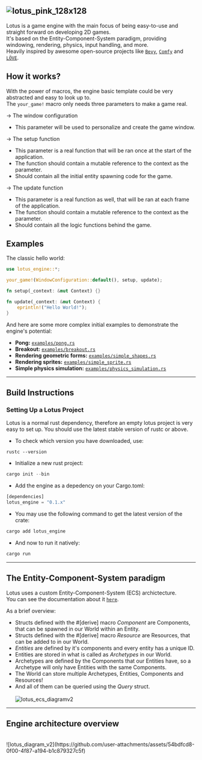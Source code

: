 ![lotus_pink_128x128](https://github.com/user-attachments/assets/a07bb1df-5a89-456d-9f73-02d4261d0c96)
----------------
Lotus is a game engine with the main focus of being easy-to-use and straight forward on developing 2D games.  
It's based on the Entity-Component-System paradigm, providing windowing, rendering, physics, input handling, and more.<br>
Heavily inspired by awesome open-source projects like [`Bevy`](https://github.com/bevyengine/bevy), [`Comfy`](https://github.com/darthdeus/comfy) and [`LÖVE`](https://github.com/love2d/love).

## How it works?

With the power of macros, the engine basic template could be very abstracted and easy to look up to.<br>
The `your_game!` macro only needs three parameters to make a game real.

-> The window configuration
- This parameter will be used to personalize and create the game window.

-> The setup function
- This parameter is a real function that will be ran once at the start of the application.
- The function should contain a mutable reference to the context as the parameter.
- Should contain all the initial entity spawning code for the game.

-> The update function
- This parameter is a real function as well, that will be ran at each frame of the application.
- The function should contain a mutable reference to the context as the parameter.
- Should contain all the logic functions behind the game.

## Examples

The classic hello world:

```rust
use lotus_engine::*;

your_game!(WindowConfiguration::default(), setup, update);

fn setup(_context: &mut Context) {}

fn update(_context: &mut Context) {
    eprintln!("Hello World!");
}
```

And here are some more complex initial examples to demonstrate the engine's potential:

- **Pong:** [`examples/pong.rs`](https://github.com/zenialexandre/lotus/blob/main/examples/pong.rs)
- **Breakout:** [`examples/breakout.rs`](https://github.com/zenialexandre/lotus/blob/main/examples/breakout.rs)
- **Rendering geometric forms:** [`examples/simple_shapes.rs`](https://github.com/zenialexandre/lotus/blob/main/examples/simple_shapes.rs)
- **Rendering sprites:** [`examples/simple_sprite.rs`](https://github.com/zenialexandre/lotus/blob/main/examples/simple_sprite.rs)
- **Simple physics simulation:** [`examples/physics_simulation.rs`](https://github.com/zenialexandre/lotus/blob/main/examples/physics_simulation.rs)

----------------

## Build Instructions
### Setting Up a Lotus Project
Lotus is a normal rust dependency, therefore an empty lotus project is very easy to set up.
You should use the latest stable version of rustc or above.

- To check which version you have downloaded, use:
```shell
rustc --version
```

- Initialize a new rust project:
```rust
cargo init --bin
```

- Add the engine as a depedency on your Cargo.toml:
```rust
[dependencies]
lotus_engine = "0.1.x"
```

- You may use the following command to get the latest version of the crate:
```rust
cargo add lotus_engine
```

- And now to run it natively:
```rust
cargo run
```
----------------

## The Entity-Component-System paradigm

Lotus uses a custom Entity-Component-System (ECS) archictecture.<br>
You can see the documentation about it [`here`](https://docs.rs/lotus_engine/0.1.2/lotus_engine/core/ecs/index.html).<br>

As a brief overview:

- Structs defined with the #[derive] macro *Component* are Components, that can be spawned in our World within an Entity.
- Structs defined with the #[derive] macro *Resource* are Resources, that can be added to in our World.
- *Entities* are defined by it's components and every entity has a unique ID.
- Entities are stored in what is called as *Archetypes* in our World.
- Archetypes are defined by the Components that our Entities have, so a Archetype will only have Entities with the same Components.
- The World can store multiple Archetypes, Entities, Components and Resources!
- And all of them can be queried using the *Query* struct.
<br><br>
![lotus_ecs_diagramv2](https://github.com/user-attachments/assets/e92130c7-26fb-4747-a1da-fdafe3a7fc70)

----------------

## Engine architecture overview
<br>
![lotus_diagram_v2](https://github.com/user-attachments/assets/54bdfcd8-0f00-4f87-a194-b1c879327c5f)

